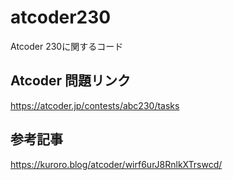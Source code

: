 # atcoder230
Atcoder 230に関するコード

## Atcoder 問題リンク
https://atcoder.jp/contests/abc230/tasks

## 参考記事
https://kuroro.blog/atcoder/wirf6urJ8RnlkXTrswcd/
